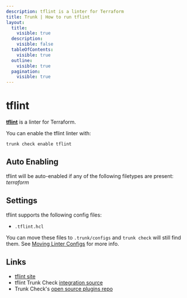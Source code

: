 ```yaml
---
description: tflint is a linter for Terraform
title: Trunk | How to run tflint
layout:
  title:
    visible: true
  description:
    visible: false
  tableOfContents:
    visible: true
  outline:
    visible: true
  pagination:
    visible: true
---
```


# tflint

[**tflint**](https://github.com/terraform-linters/tflint#readme) is a linter for Terraform.

You can enable the tflint linter with:

```shell
trunk check enable tflint
```

## Auto Enabling

tflint will be auto-enabled if any of the following filetypes are present: *terraform*

## Settings

tflint supports the following config files:
* `.tflint.hcl`

 You can move these files to `.trunk/configs` and `trunk check` will still find them. See [Moving Linter Configs](..#moving-linter-configs) for more info.



## Links

- [tflint site](https://github.com/terraform-linters/tflint#readme)
- tflint Trunk Check [integration source](https://github.com/trunk-io/plugins/tree/main/linters/tflint)
- Trunk Check's [open source plugins repo](https://github.com/trunk-io/plugins/tree/main)
